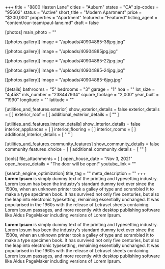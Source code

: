 +++
title = "8800 Hasten Lane"
cities = "Auburn"
states = "CA"
zip-codes = "95602"
status = "Active"
short_title = "Modern Apartment"
price = "$200,000"
properties = "Apartment"
featured = "Featured"
listing_agent = "content/our-team/paul-lane.md"
draft = false

[photos]
main_photo = ""

  [[photos.gallery]]
  image = "/uploads/40904885-38jpg.jpg"

  [[photos.gallery]]
  image = "/uploads/40904885jpg.jpg"

  [[photos.gallery]]
  image = "/uploads/40904885-22jpg.jpg"

  [[photos.gallery]]
  image = "/uploads/40904885-24jpg.jpg"

  [[photos.gallery]]
  image = "/uploads/40904885-6jpg.jpg"

[details]
bathrooms = "5"
bedrooms = "3"
garage = "1"
hoa = ""
lot_size = "4,458"
mls_number = "238447934"
square_footage = "2,000"
year_built = "1990"
longitude = ""
latitude = ""

[utilities_and_features.exterior]
show_exterior_details = false
exterior_details = [ ]
exterior_roof = [ ]
additional_exterior_details = [ "" ]

[utilities_and_features.interior_details]
show_interior_details = false
interior_appliances = [ ]
interior_flooring = [ ]
interior_rooms = [ ]
additional_interior_details = [ " " ]

[utilities_and_features.community_features]
show_community_details = false
community_features_choice = [ ]
additional_community_details = [ "" ]

[tools]
file_attachments = [ ]
open_house_date = "Nov 3, 2021"
open_house_details = "The door will be open!"
youtube_link = ""

[search_engine_optimization]
title_tag = ""
meta_description = ""
+++
**Lorem Ipsum**&nbsp;is simply dummy text of the printing and typesetting industry. Lorem Ipsum has been the industry's standard dummy text ever since the 1500s, when an unknown printer took a galley of type and scrambled it to make a type specimen book. It has survived not only five centuries, but also the leap into electronic typesetting, remaining essentially unchanged. It was popularised in the 1960s with the release of Letraset sheets containing Lorem Ipsum passages, and more recently with desktop publishing software like Aldus PageMaker including versions of Lorem Ipsum.

**Lorem Ipsum**&nbsp;is simply dummy text of the printing and typesetting industry. Lorem Ipsum has been the industry's standard dummy text ever since the 1500s, when an unknown printer took a galley of type and scrambled it to make a type specimen book. It has survived not only five centuries, but also the leap into electronic typesetting, remaining essentially unchanged. It was popularised in the 1960s with the release of Letraset sheets containing Lorem Ipsum passages, and more recently with desktop publishing software like Aldus PageMaker including versions of Lorem Ipsum.
